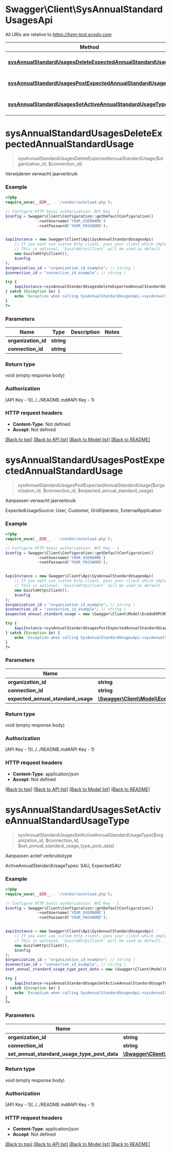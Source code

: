 # Swagger\Client\SysAnnualStandardUsagesApi

All URIs are relative to *https://hem-test.ecedo.com*

Method | HTTP request | Description
------------- | ------------- | -------------
[**sysAnnualStandardUsagesDeleteExpectedAnnualStandardUsage**](SysAnnualStandardUsagesApi.md#sysAnnualStandardUsagesDeleteExpectedAnnualStandardUsage) | **DELETE** /sysapi/v1.0/organizations/{organizationId}/connections/{connectionId}/expectedannualstandardusages | Verwijderen verwacht jaarverbruik
[**sysAnnualStandardUsagesPostExpectedAnnualStandardUsage**](SysAnnualStandardUsagesApi.md#sysAnnualStandardUsagesPostExpectedAnnualStandardUsage) | **POST** /sysapi/v1.0/organizations/{organizationId}/connections/{connectionId}/expectedannualstandardusages | Aanpassen verwacht jaarverbruik
[**sysAnnualStandardUsagesSetActiveAnnualStandardUsageType**](SysAnnualStandardUsagesApi.md#sysAnnualStandardUsagesSetActiveAnnualStandardUsageType) | **PUT** /sysapi/v1.0/organizations/{organizationId}/connections/{connectionId}/annualstandardusages/setactiveannualstandardusagetype | Aanpassen actief verbruikstype


# **sysAnnualStandardUsagesDeleteExpectedAnnualStandardUsage**
> sysAnnualStandardUsagesDeleteExpectedAnnualStandardUsage($organization_id, $connection_id)

Verwijderen verwacht jaarverbruik

### Example
```php
<?php
require_once(__DIR__ . '/vendor/autoload.php');

// Configure HTTP basic authorization: API Key - 1
$config = Swagger\Client\Configuration::getDefaultConfiguration()
              ->setUsername('YOUR_USERNAME')
              ->setPassword('YOUR_PASSWORD');


$apiInstance = new Swagger\Client\Api\SysAnnualStandardUsagesApi(
    // If you want use custom http client, pass your client which implements `GuzzleHttp\ClientInterface`.
    // This is optional, `GuzzleHttp\Client` will be used as default.
    new GuzzleHttp\Client(),
    $config
);
$organization_id = "organization_id_example"; // string | 
$connection_id = "connection_id_example"; // string | 

try {
    $apiInstance->sysAnnualStandardUsagesDeleteExpectedAnnualStandardUsage($organization_id, $connection_id);
} catch (Exception $e) {
    echo 'Exception when calling SysAnnualStandardUsagesApi->sysAnnualStandardUsagesDeleteExpectedAnnualStandardUsage: ', $e->getMessage(), PHP_EOL;
}
?>
```

### Parameters

Name | Type | Description  | Notes
------------- | ------------- | ------------- | -------------
 **organization_id** | **string**|  |
 **connection_id** | **string**|  |

### Return type

void (empty response body)

### Authorization

[API Key - 1](../../README.md#API Key - 1)

### HTTP request headers

 - **Content-Type**: Not defined
 - **Accept**: Not defined

[[Back to top]](#) [[Back to API list]](../../README.md#documentation-for-api-endpoints) [[Back to Model list]](../../README.md#documentation-for-models) [[Back to README]](../../README.md)

# **sysAnnualStandardUsagesPostExpectedAnnualStandardUsage**
> sysAnnualStandardUsagesPostExpectedAnnualStandardUsage($organization_id, $connection_id, $expected_annual_standard_usage)

Aanpassen verwacht jaarverbruik

ExpectedUsageSource: User, Customer, GridOperator, ExternalApplication

### Example
```php
<?php
require_once(__DIR__ . '/vendor/autoload.php');

// Configure HTTP basic authorization: API Key - 1
$config = Swagger\Client\Configuration::getDefaultConfiguration()
              ->setUsername('YOUR_USERNAME')
              ->setPassword('YOUR_PASSWORD');


$apiInstance = new Swagger\Client\Api\SysAnnualStandardUsagesApi(
    // If you want use custom http client, pass your client which implements `GuzzleHttp\ClientInterface`.
    // This is optional, `GuzzleHttp\Client` will be used as default.
    new GuzzleHttp\Client(),
    $config
);
$organization_id = "organization_id_example"; // string | 
$connection_id = "connection_id_example"; // string | 
$expected_annual_standard_usage = new \Swagger\Client\Model\EcedoERPCRMInterfaceApiExpectedAnnualStandardUsagePostData(); // \Swagger\Client\Model\EcedoERPCRMInterfaceApiExpectedAnnualStandardUsagePostData | 

try {
    $apiInstance->sysAnnualStandardUsagesPostExpectedAnnualStandardUsage($organization_id, $connection_id, $expected_annual_standard_usage);
} catch (Exception $e) {
    echo 'Exception when calling SysAnnualStandardUsagesApi->sysAnnualStandardUsagesPostExpectedAnnualStandardUsage: ', $e->getMessage(), PHP_EOL;
}
?>
```

### Parameters

Name | Type | Description  | Notes
------------- | ------------- | ------------- | -------------
 **organization_id** | **string**|  |
 **connection_id** | **string**|  |
 **expected_annual_standard_usage** | [**\Swagger\Client\Model\EcedoERPCRMInterfaceApiExpectedAnnualStandardUsagePostData**](../Model/EcedoERPCRMInterfaceApiExpectedAnnualStandardUsagePostData.md)|  |

### Return type

void (empty response body)

### Authorization

[API Key - 1](../../README.md#API Key - 1)

### HTTP request headers

 - **Content-Type**: application/json
 - **Accept**: Not defined

[[Back to top]](#) [[Back to API list]](../../README.md#documentation-for-api-endpoints) [[Back to Model list]](../../README.md#documentation-for-models) [[Back to README]](../../README.md)

# **sysAnnualStandardUsagesSetActiveAnnualStandardUsageType**
> sysAnnualStandardUsagesSetActiveAnnualStandardUsageType($organization_id, $connection_id, $set_annual_standard_usage_type_post_data)

Aanpassen actief verbruikstype

ActiveAnnualStandardUsageTypes: SAU, ExpectedSAU

### Example
```php
<?php
require_once(__DIR__ . '/vendor/autoload.php');

// Configure HTTP basic authorization: API Key - 1
$config = Swagger\Client\Configuration::getDefaultConfiguration()
              ->setUsername('YOUR_USERNAME')
              ->setPassword('YOUR_PASSWORD');


$apiInstance = new Swagger\Client\Api\SysAnnualStandardUsagesApi(
    // If you want use custom http client, pass your client which implements `GuzzleHttp\ClientInterface`.
    // This is optional, `GuzzleHttp\Client` will be used as default.
    new GuzzleHttp\Client(),
    $config
);
$organization_id = "organization_id_example"; // string | 
$connection_id = "connection_id_example"; // string | 
$set_annual_standard_usage_type_post_data = new \Swagger\Client\Model\EcedoERPCRMInterfaceApiSetAnnualStandardUsageTypePostData(); // \Swagger\Client\Model\EcedoERPCRMInterfaceApiSetAnnualStandardUsageTypePostData | 

try {
    $apiInstance->sysAnnualStandardUsagesSetActiveAnnualStandardUsageType($organization_id, $connection_id, $set_annual_standard_usage_type_post_data);
} catch (Exception $e) {
    echo 'Exception when calling SysAnnualStandardUsagesApi->sysAnnualStandardUsagesSetActiveAnnualStandardUsageType: ', $e->getMessage(), PHP_EOL;
}
?>
```

### Parameters

Name | Type | Description  | Notes
------------- | ------------- | ------------- | -------------
 **organization_id** | **string**|  |
 **connection_id** | **string**|  |
 **set_annual_standard_usage_type_post_data** | [**\Swagger\Client\Model\EcedoERPCRMInterfaceApiSetAnnualStandardUsageTypePostData**](../Model/EcedoERPCRMInterfaceApiSetAnnualStandardUsageTypePostData.md)|  |

### Return type

void (empty response body)

### Authorization

[API Key - 1](../../README.md#API Key - 1)

### HTTP request headers

 - **Content-Type**: application/json
 - **Accept**: Not defined

[[Back to top]](#) [[Back to API list]](../../README.md#documentation-for-api-endpoints) [[Back to Model list]](../../README.md#documentation-for-models) [[Back to README]](../../README.md)

